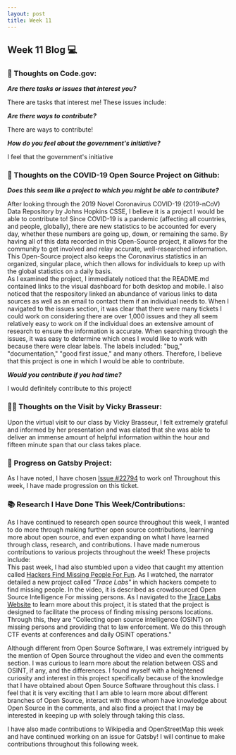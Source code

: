 ```yaml
---
layout: post
title: Week 11
---
```


<h2>Week 11 Blog 💻</h2>

<h3>🧠 Thoughts on Code.gov:</h3>

**_Are there tasks or issues that interest you?_**

There are tasks that interest me! These issues include: 

**_Are there ways to contribute?_**

There are ways to contribute! 

**_How do you feel about the government's initiative?_**

I feel that the government's initiative 

<h3>🏥 Thoughts on the COVID-19 Open Source Project on Github:</h3>

**_Does this seem like a project to which you might be able to contribute?_**

After looking through the 2019 Novel Coronavirus COVID-19 (2019-nCoV) Data Repository by Johns Hopkins CSSE, I believe it is a project I would be able to contribute to! Since COVID-19 is a pandemic (affecting all countries, and people, globally), there are new statistics to be accounted for every day, whether these numbers are going up, down, or remaining the same. By having all of this data recorded in this Open-Source project, it allows for the community to get involved and relay accurate, well-researched information. This Open-Source project also keeps the Coronavirus statistics in an organized, singular place, which then allows for individuals to keep up with the global statistics on a daily basis.
<br>
As I examined the project, I immediately noticed that the README.md contained links to the visual dashboard for both desktop and mobile. I also noticed that the respository linked an abundance of various links to data sources as well as an email to contact them if an individual needs to. When I navigated to the issues section, it was clear that there were many tickets I could work on considering there are over 1,000 issues and they all seem relatively easy to work on if the individual does an extensive amount of research to ensure the information is accurate. When searching through the issues, it was easy to determine which ones I would like to work with because there were clear labels. The labels included: "bug," "documentation," "good first issue," and many others. Therefore, I believe that this project is one in which I would be able to contribute.

**_Would you contribute if you had time?_**

I would definitely contribute to this project!

<h3>👩‍💻 Thoughts on the Visit by Vicky Brasseur:</h3>

Upon the virtual visit to our class by Vicky Brasseur, I felt extremely grateful and informed by her presentation and was elated that she was able to deliver an immense amount of helpful information within the hour and fifteen minute span that our class takes place. 

<h3>🔮 Progress on Gatsby Project:</h3>

As I have noted, I have chosen [Issue #22794](https://github.com/gatsbyjs/gatsby/issues/22794) to work on! Throughout this week, I have made progression on this ticket.

<h3>📚 Research I Have Done This Week/Contributions:</h3>

As I have continued to research open source throughout this week, I wanted to do more through making further open source contributions, learning more about open source, and even expanding on what I have learned through class, research, and contributions. I have made numerous contributions to various projects throughout the week! These projects include: 
<br>
This past week, I had also stumbled upon a video that caught my attention called [Hackers Find Missing People For Fun](https://www.youtube.com/watch?v=2puBmXfi9Z0). As I watched, the narrator detailed a new project called _"Trace Labs"_ in which hackers compete to find missing people. In the video, it is described as crowdsourced Open Source Intelligence For missing persons. As I navigated to the [Trace Labs Website](https://www.tracelabs.org) to learn more about this project, it is stated that the project is designed to facilitate the process of finding missing persons locations. Through this, they are "Collecting open source intelligence (OSINT) on missing persons and providing that to law enforcement. We do this through CTF events at conferences and daily OSINT operations."
<p>Although different from Open Source Software, I was extremely intrigued by the mention of Open Source throughout the video and even the comments section. I was curious to learn more about the relation between OSS and OSINT, if any, and the differences. I found myself with a heightened curiosity and interest in this project specifically because of the knowledge that I have obtained about Open Source Software throughout this class. I feel that it is very exciting that I am able to learn more about different branches of Open Source, interact with those whom have knowledge about Open Source in the comments, and also find a project that I may be interested in keeping up with solely through taking this class.</p>
<p>I have also made contributions to Wikipedia and OpenStreetMap this week and have continued working on an issue for Gatsby! I will continue to make contributions throughout this following week.</p>
